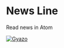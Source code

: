 # News Line

Read news in Atom

[![Gyazo](http://i.gyazo.com/7a1d78acacf6c0f4946884ad2a30af81.gif)](http://gyazo.com/7a1d78acacf6c0f4946884ad2a30af81)
